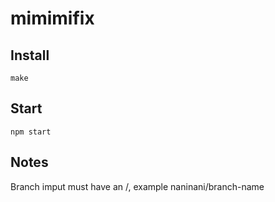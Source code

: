 # mimimifix

## Install
`make`

## Start
`npm start`

## Notes
Branch imput must have an /, example naninani/branch-name